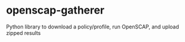 # openscap-gatherer
Python library to download a policy/profile, run OpenSCAP, and upload zipped results

